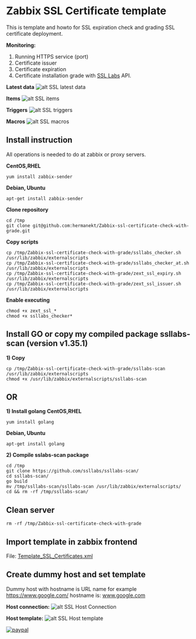 # Zabbix SSL Certificate template
This is template and howto for SSL expiration check and grading SSL certificate deployment.

**Monitoring:**
1) Running HTTPS service (port)
2) Certificate issuer
3) Certificate expiration
4) Certificate installation grade with [SSL Labs](https://www.ssllabs.com/) API.

**Latest data**
![alt SSL latest data](https://github.com/hermanekt/Zabbix-ssl-certificate-check-with-grade/raw/master/IMG/latest_data.jpg)

**Items**
![alt SSL items](https://github.com/hermanekt/Zabbix-ssl-certificate-check-with-grade/raw/master/IMG/items.jpg)

**Triggers**
![alt SSL triggers](https://github.com/hermanekt/Zabbix-ssl-certificate-check-with-grade/raw/master/IMG/triggers.jpg)

**Macros**
![alt SSL macros](https://github.com/hermanekt/Zabbix-ssl-certificate-check-with-grade/raw/master/IMG/macros.jpg)

## Install instruction ##

All operations is needed to do at zabbix or proxy servers.

**CentOS,RHEL**
```console
yum install zabbix-sender
```
**Debian, Ubuntu**
```console
apt-get install zabbix-sender
```

**Clone repository**
```console
cd /tmp
git clone git@github.com:hermanekt/Zabbix-ssl-certificate-check-with-grade.git
```

**Copy scripts**
```console
cp /tmp/Zabbix-ssl-certificate-check-with-grade/ssllabs_checker.sh /usr/lib/zabbix/externalscripts
cp /tmp/Zabbix-ssl-certificate-check-with-grade/ssllabs_checker_at.sh /usr/lib/zabbix/externalscripts
cp /tmp/Zabbix-ssl-certificate-check-with-grade/zext_ssl_expiry.sh /usr/lib/zabbix/externalscripts
cp /tmp/Zabbix-ssl-certificate-check-with-grade/zext_ssl_issuer.sh /usr/lib/zabbix/externalscripts
```

**Enable executing**
```console
chmod +x zext_ssl_*
chmod +x ssllabs_checker*
```


## Install GO or copy my compiled package ssllabs-scan (version v1.35.1) ##
**1) Copy**
```console
cp /tmp/Zabbix-ssl-certificate-check-with-grade/ssllabs-scan /usr/lib/zabbix/externalscripts
chmod +x /usr/lib/zabbix/externalscripts/ssllabs-scan
```
## OR ##

**1) Install golang**
**CentOS,RHEL**
```console
yum install golang
```
**Debian, Ubuntu**
```console
apt-get install golang
```
**2) Compile sslabs-scan package**
```console
cd /tmp
git clone https://github.com/ssllabs/ssllabs-scan/
cd ssllabs-scan/
go build
mv /tmp/ssllabs-scan/ssllabs-scan /usr/lib/zabbix/externalscripts/
cd && rm -rf /tmp/ssllabs-scan/
```

## Clean server ##
```console
rm -rf /tmp/Zabbix-ssl-certificate-check-with-grade
```
## Import template in zabbix frontend ##
File: [Template_SSL_Certificates.xml](https://github.com/hermanekt/Zabbix-ssl-certificate-check-with-grade/raw/master/Template_SSL_Certificates.xml)

## Create dummy host and set template ##
Dummy host with hostname is URL name for example https://www.google.com/ hostname is: www.google.com

**Host connection:**
![alt SSL Host Connection](https://github.com/hermanekt/Zabbix-ssl-certificate-check-with-grade/raw/master/IMG/host_conn.jpg)

**Host template:**
![alt SSL Host template](https://github.com/hermanekt/Zabbix-ssl-certificate-check-with-grade/raw/master/IMG/host_template.jpg)

[![paypal](https://www.paypalobjects.com/en_US/i/btn/btn_donateCC_LG.gif)](https://www.paypal.com/cgi-bin/webscr?cmd=_donations&business=GEH7YJEBWTFWE&currency_code=USD&source=url)
